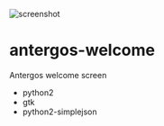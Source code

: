 ![screenshot](https://raw.github.com/karasu/antergos-welcome/master/screenshot.png)

antergos-welcome
================

Antergos welcome screen

* python2
* gtk
* python2-simplejson
